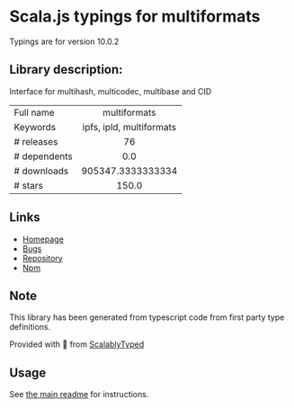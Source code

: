 
# Scala.js typings for multiformats

Typings are for version 10.0.2

## Library description:
Interface for multihash, multicodec, multibase and CID

|                    |                 |
| ------------------ | :-------------: |
| Full name          | multiformats |
| Keywords           | ipfs, ipld, multiformats |
| # releases         | 76 |
| # dependents       | 0.0 |
| # downloads        | 905347.3333333334 |
| # stars            | 150.0 |

## Links
- [Homepage](https://github.com/multiformats/js-multiformats#readme)
- [Bugs](https://github.com/multiformats/js-multiformats/issues)
- [Repository](https://github.com/multiformats/js-multiformats)
- [Npm](https://www.npmjs.com/package/multiformats)
    


## Note
This library has been generated from typescript code from first party type definitions.

Provided with :purple_heart: from [ScalablyTyped](https://github.com/oyvindberg/ScalablyTyped)

## Usage
See [the main readme](../../readme.md) for instructions.


